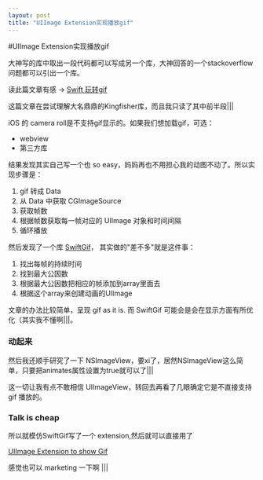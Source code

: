 ```yaml
---
layout: post
title: "UIImage Extension实现播放gif"
---
```



#UIImage Extension实现播放gif

大神写的库中取出一段代码都可以写成另一个库，大神回答的一个stackoverflow问题都可以引出一个库。


读此篇文章有感 → [Swift 玩转gif](http://www.jianshu.com/p/b60a06bdb375)

这篇文章在尝试理解大名鼎鼎的Kingfisher库，而且我只读了其中前半段|||


iOS 的 camera roll是不支持gif显示的。如果我们想加载gif，可选：

- webview
- 第三方库

结果发现其实自己写一个也 so easy，妈妈再也不用担心我的动图不动了。所以实现步骤是：

1. gif 转成 Data
2. 从 Data 中获取 CGImageSource
3. 获取帧数
4. 根据帧数获取每一帧对应的 UIImage 对象和时间间隔
5. 循环播放



然后发现了一个库 [SwiftGif](https://github.com/bahlo/SwiftGif)， 其实做的"差不多"就是这件事：

1. 找出每帧的持续时间
2. 找到最大公因数
3. 根据最大公因数把相应的帧添加到array里面去
4. 根据这个array来创建动画的UIImage


文章的办法比较简单，呈现 gif as it is. 而 SwiftGif 可能会是会在显示方面有所优化（其实我不懂啊\|\|\|。



### 动起来

然后我还顺手研究了一下 NSImageView，要xi了，居然NSImageView这么简单，只要把animates属性设置为true就可以了|||

这一切让我有点不敢相信 UIImageView，转回去再看了几眼确定它是不直接支持 gif 播放的。

### Talk is cheap


所以就模仿SwiftGif写了一个 extension,然后就可以直接用了

[UIImage Extension to show Gif](https://github.com/KrisYu/SwiftExtensions/blob/master/GifExt.swift)



感觉也可以 marketing 一下啊 \|\|\|